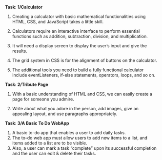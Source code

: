 **Task: 1/Calculator**

1. Creating a calculator with basic mathematical functionalities using HTML, CSS, and JavaScript takes a little skill.

2. Calculators require an interactive interface to perform essential functions such as addition, subtraction, division, and multiplication.

3. It will need a display screen to display the user’s input and give the results.

4. The grid system in CSS is for the alignment of buttons on the calculator.

5. The additional tools you need to build a fully functional calculator include eventListeners, if-else statements, operators, loops, and so on.


**Task: 2/Tribute Page**

1. With a basic understanding of HTML and CSS, we can easily create a page for someone you admire.

2. Write about what you adore in the person, add images, give an appealing layout, and use paragraphs appropriately.

**Task: 3/A Basic To Do WebApp**

1. A basic to-do app that enables a user to add daily tasks.
2. The to-do web app must allow users to add new items to a list, and items added to a list are to be visible.
3. Also, a user can mark a task “complete” upon its successful completion and the user can edit & delete their tasks.
